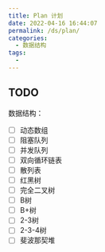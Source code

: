 ```yaml
---
title: Plan 计划
date: 2022-04-16 16:44:07
permalink: /ds/plan/
categories:
  - 数据结构
tags:
  - 
---
```


## TODO

数据结构：

- [ ] 动态数组
- [ ] 阻塞队列
- [ ] 并发队列
- [ ] 双向循环链表
- [ ] 散列表
- [ ] 红黑树
- [ ] 完全二叉树
- [ ] B树
- [ ] B+树
- [ ] 2-3树
- [ ] 2-3-4树
- [ ] 斐波那契堆
